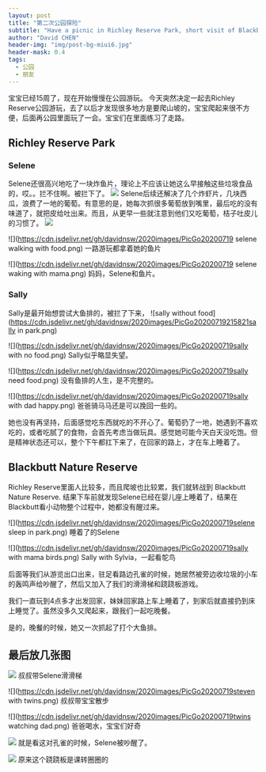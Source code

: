 ```yaml
---
layout: post
title: "第二次公园探险"
subtitle: "Have a picnic in Richley Reserve Park, short visit of Blackbutt Nature Reserve with Steven"
author: "David CHEN"
header-img: "img/post-bg-miui6.jpg"
header-mask: 0.4
tags:
  - 公园
  - 朋友
---
```


宝宝已经15周了，现在开始慢慢在公园游玩。
今天突然决定一起去Richley Reserve公园游玩，去了以后才发现很多地方是要爬山坡的，宝宝爬起来很不方便，后面再公园里面玩了一会。宝宝们在里面练习了走路。

## Richley Reserve Park

### Selene
 Selene还很高兴地吃了一块炸鱼片，理论上不应该让她这么早接触这些垃圾食品的，哎。。拦不住啊。被拦下了。
![](https://cdn.jsdelivr.net/gh/davidnsw/2020images/PicGo20200719214904.png)
Selene后续还解决了几个炸虾片，几块西瓜，浪费了一地的葡萄。有意思的是，她每次抓很多葡萄放到嘴里，最后吃的没有味道了，就把皮给吐出来。而且，从更早一些就注意到他们又吃葡萄，桔子吐皮儿的习惯了。
![](https://cdn.jsdelivr.net/gh/davidnsw/2020images/PicGo20200719215221.png)

![](https://cdn.jsdelivr.net/gh/davidnsw/2020images/PicGo20200719 selene walking with food.png)
一路游玩都拿着她的鱼片


![](https://cdn.jsdelivr.net/gh/davidnsw/2020images/PicGo20200719 selene waking with mama.png)
妈妈，Selene和鱼片。


### Sally
Sally是最开始想尝试大鱼排的，被拦了下来，
![sally without food](https://cdn.jsdelivr.net/gh/davidnsw/2020images/PicGo20200719215821sally in park.png)

![](https://cdn.jsdelivr.net/gh/davidnsw/2020images/PicGo20200719sally with no food.png)
Sally似乎略显失望。

![](https://cdn.jsdelivr.net/gh/davidnsw/2020images/PicGo20200719sally need food.png)
没有鱼排的人生，是不完整的。

![](https://cdn.jsdelivr.net/gh/davidnsw/2020images/PicGo20200719sally with dad happy.png)
爸爸骑马马还是可以挽回一些的。

她也没有再坚持，后面感觉吃东西就吃的不开心了。葡萄扔了一地，她遇到不喜欢吃的，或者吃腻了的食物，会首先考虑当做玩具。感觉她可能今天白天没吃饱。但是精神状态还可以，整个下午都扛下来了，在回家的路上，才在车上睡着了。


## Blackbutt Nature Reserve
Richley Reserve里面人比较多，而且爬坡也比较累，我们就转战到 Blackbutt Nature Reserve. 结果下车前就发现Selene已经在婴儿座上睡着了，结果在Blackbutt看小动物整个过程中，她都没有醒过来。

![](https://cdn.jsdelivr.net/gh/davidnsw/2020images/PicGo20200719selene sleep in park.png)
睡着了的Selene

![](https://cdn.jsdelivr.net/gh/davidnsw/2020images/PicGo20200719sally with mama birds.png)
Sally with Sylvia，一起看鸵鸟

后面等我们从游览出口出来，驻足看路边孔雀的时候，她居然被旁边收垃圾的小车的轰鸣声给吵醒了，然后又加入了我们的滑滑梯和跷跷板游戏。
 
我们一直玩到4点多才出发回家，妹妹回家路上车上睡着了，到家后就直接扔到床上睡觉了。虽然没多久又爬起来，跟我们一起吃晚餐。

是的，晚餐的时候，她又一次抓起了打个大鱼排。

## 最后放几张图

![](https://cdn.jsdelivr.net/gh/davidnsw/2020images/PicGosteven-with-selene-compressor.gif)
叔叔带Selene滑滑梯

![](https://cdn.jsdelivr.net/gh/davidnsw/2020images/PicGo20200719steven with twins.png)
叔叔带宝宝散步

![](https://cdn.jsdelivr.net/gh/davidnsw/2020images/PicGo20200719twins watching dad.png)
爸爸喝水，宝宝们好奇

![](https://cdn.jsdelivr.net/gh/davidnsw/2020images/PicGo20200719birds.png)
就是看这对孔雀的时候，Selene被吵醒了。

![](https://cdn.jsdelivr.net/gh/davidnsw/2020images/PicGo20200719qiaoqiaoban.png)
原来这个跷跷板是课转圈圈的
